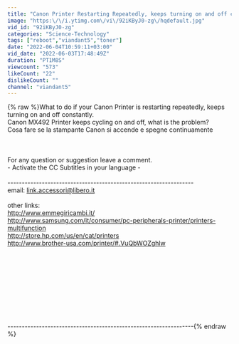 ```yaml
---
title: "Canon Printer Restarting Repeatedly, keeps turning on and off constantly"
image: "https:\/\/i.ytimg.com\/vi\/92iKByJ0-zg\/hqdefault.jpg"
vid_id: "92iKByJ0-zg"
categories: "Science-Technology"
tags: ["reboot","viandant5","toner"]
date: "2022-06-04T10:59:11+03:00"
vid_date: "2022-06-03T17:48:49Z"
duration: "PT1M8S"
viewcount: "573"
likeCount: "22"
dislikeCount: ""
channel: "viandant5"
---
```

{% raw %}What to do if your Canon Printer is restarting repeatedly, keeps turning on and off constantly.<br />Canon MX492 Printer keeps cycling on and off, what is the problem?<br />Cosa fare se la stampante Canon si accende e spegne continuamente<br /><br /><br /><br />For any question or suggestion leave a comment.<br />- Activate the CC Subtitles in your language -<br /><br />-----------------------------------------------------------------<br />email: link.accessori@libero.it<br /><br />other links:<br /><a rel="nofollow" target="blank" href="http://www.emmegiricambi.it/">http://www.emmegiricambi.it/</a><br /><a rel="nofollow" target="blank" href="http://www.samsung.com/it/consumer/pc-peripherals-printer/printers-multifunction">http://www.samsung.com/it/consumer/pc-peripherals-printer/printers-multifunction</a><br /><a rel="nofollow" target="blank" href="http://store.hp.com/us/en/cat/printers">http://store.hp.com/us/en/cat/printers</a><br /><a rel="nofollow" target="blank" href="http://www.brother-usa.com/printer/#.VuQbWOZghlw">http://www.brother-usa.com/printer/#.VuQbWOZghlw</a><br /><br /><br /><br /><br /><br /><br /><br /><br /><br /><br />-----------------------------------------------------------------{% endraw %}
